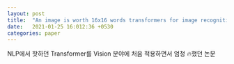 ```yaml
---
layout: post
title:  "An image is worth 16x16 words transformers for image recognition at scale"
date:   2021-01-25 16:012:36 +0530
categories: paper
---
```






NLP에서 핫하던 Transformer를 Vision 분야에 처음 적용하면서 엄청 🔥했던 논문

